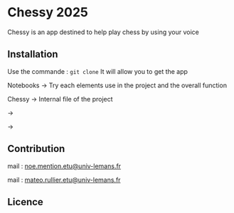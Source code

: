 # Chessy 2025
Chessy is an app destined to help play chess by using your voice
## Installation
Use the commande : ``` git clone ```
It will allow you to get the app



Notebooks -> Try each elements use in the project and the overall function

Chessy -> Internal file of the project

-> 

->

## Contribution

mail : noe.mention.etu@univ-lemans.fr

mail : mateo.rullier.etu@univ-lemans.fr

## Licence
